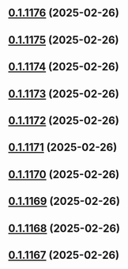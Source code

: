 ## [0.1.1176](https://github.com/binary-braids/terraform-oracle/compare/v0.1.1175...v0.1.1176) (2025-02-26)



## [0.1.1175](https://github.com/binary-braids/terraform-oracle/compare/v0.1.1174...v0.1.1175) (2025-02-26)



## [0.1.1174](https://github.com/binary-braids/terraform-oracle/compare/v0.1.1173...v0.1.1174) (2025-02-26)



## [0.1.1173](https://github.com/binary-braids/terraform-oracle/compare/v0.1.1172...v0.1.1173) (2025-02-26)



## [0.1.1172](https://github.com/binary-braids/terraform-oracle/compare/v0.1.1171...v0.1.1172) (2025-02-26)



## [0.1.1171](https://github.com/binary-braids/terraform-oracle/compare/v0.1.1170...v0.1.1171) (2025-02-26)



## [0.1.1170](https://github.com/binary-braids/terraform-oracle/compare/v0.1.1169...v0.1.1170) (2025-02-26)



## [0.1.1169](https://github.com/binary-braids/terraform-oracle/compare/v0.1.1168...v0.1.1169) (2025-02-26)



## [0.1.1168](https://github.com/binary-braids/terraform-oracle/compare/v0.1.1167...v0.1.1168) (2025-02-26)



## [0.1.1167](https://github.com/binary-braids/terraform-oracle/compare/v0.1.1166...v0.1.1167) (2025-02-26)



